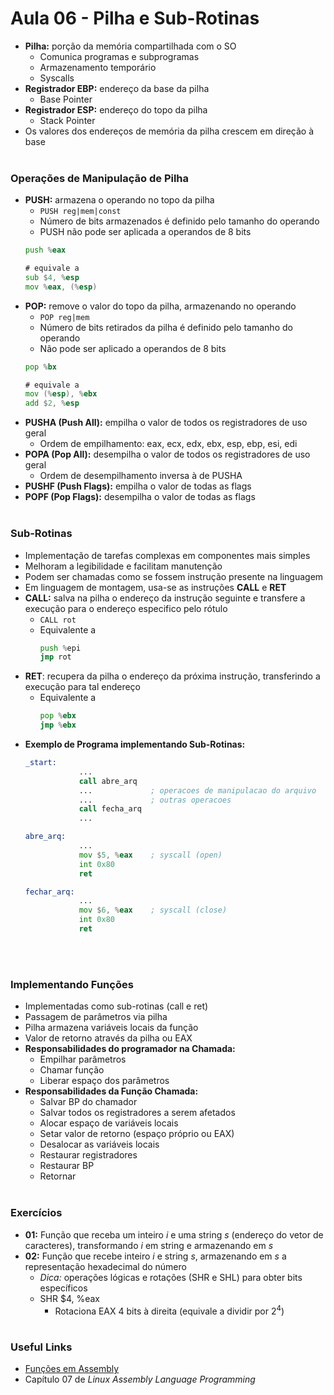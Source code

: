 # Aula 06 - Pilha e Sub-Rotinas

* **Pilha:** porção da memória compartilhada com o SO
    * Comunica programas e subprogramas
    * Armazenamento temporário
    * Syscalls
* **Registrador EBP:** endereço da base da pilha
    * Base Pointer
* **Registrador ESP:** endereço do topo da pilha
    * Stack Pointer
* Os valores dos endereços de memória da pilha crescem em direção à base
<br><br>
### Operações de Manipulação de Pilha
* **PUSH:** armazena o operando no topo da pilha
    * <code>PUSH reg|mem|const</code>
    * Número de bits armazenados é definido pelo tamanho do operando
    * PUSH não pode ser aplicada a operandos de 8 bits
    ```asm
    push %eax

    # equivale a 
    sub $4, %esp
    mov %eax, (%esp)
    ```
* **POP:** remove o valor do topo da pilha, armazenando no operando
    * <code>POP reg|mem</code>
    * Número de bits retirados da pilha é definido pelo tamanho do operando
    * Não pode ser aplicado a operandos de 8 bits
    ```asm
    pop %bx

    # equivale a
    mov (%esp), %ebx
    add $2, %esp
    ```
* **PUSHA (Push All):** empilha o valor de todos os registradores de uso geral
    * Ordem de empilhamento: eax, ecx, edx, ebx, esp, ebp, esi, edi
* **POPA (Pop All):** desempilha o valor de todos os registradores de uso geral
    * Ordem de desempilhamento inversa à de PUSHA
* **PUSHF (Push Flags):** empilha o valor de todas as flags
* **POPF (Pop Flags):** desempilha o valor de todas as flags
<br><br>
### Sub-Rotinas
* Implementação de tarefas complexas em componentes mais simples
* Melhoram a legibilidade e facilitam manutenção
* Podem ser chamadas como se fossem instrução presente na linguagem
* Em linguagem de montagem, usa-se as instruções **CALL** e **RET**
* **CALL:** salva na pilha o endereço da instrução seguinte e transfere a execução para o endereço especifico pelo rótulo
    * <code>CALL rot</code>
    * Equivalente a
        ```asm
        push %epi
        jmp rot
        ```
* **RET**: recupera da pilha o endereço da próxima instrução, transferindo a execução para tal endereço
    * Equivalente a
        ```asm
        pop %ebx
        jmp %ebx
        ```
* **Exemplo de Programa implementando Sub-Rotinas:**
    ```asm
    _start:     
                ...
                call abre_arq
                ...             ; operacoes de manipulacao do arquivo
                ...             ; outras operacoes
                call fecha_arq
                ...

    abre_arq:
                ...
                mov $5, %eax    ; syscall (open)
                int 0x80
                ret

    fechar_arq:
                ...
                mov $6, %eax    ; syscall (close)
                int 0x80
                ret
    ```
<br><br>
### Implementando Funções
* Implementadas como sub-rotinas (call e ret)
* Passagem de parâmetros via pilha
* Pilha armazena variáveis locais da função
* Valor de retorno através da pilha ou EAX
* **Responsabilidades do programador na Chamada:**
    * Empilhar parâmetros
    * Chamar função
    * Liberar espaço dos parâmetros
* **Responsabilidades da Função Chamada:**
    * Salvar BP do chamador
    * Salvar todos os registradores a serem afetados
    * Alocar espaço de variáveis locais
    * Setar valor de retorno (espaço próprio ou EAX)
    * Desalocar as variáveis locais
    * Restaurar registradores
    * Restaurar BP
    * Retornar
<br><br>
### Exercícios
* **01:** Função que receba um inteiro *i* e uma string *s* (endereço do vetor de caracteres), transformando *i* em string e armazenando em *s*
* **02:** Função que recebe inteiro *i* e string *s*, armazenando em *s* a representação hexadecimal do número
    * *Dica:* operações lógicas e rotações (SHR e SHL) para obter bits específicos
    * SHR $4, %eax
        * Rotaciona EAX 4 bits à direita (equivale a dividir por 2<sup>4</sup>)
<br><br>
### Useful Links
* [Funções em Assembly](http://www.cs.princeton.edu/courses/archive/spr11/cos217/lectures/15AssemblyFunctions.pdf)
* Capítulo 07 de *Linux Assembly Language Programming*